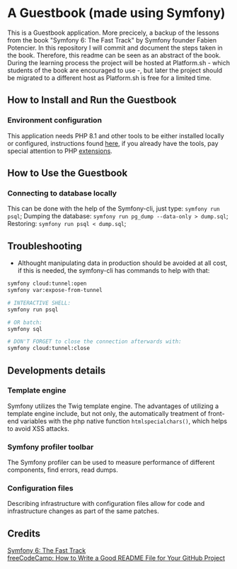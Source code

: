 # A Guestbook (made using Symfony)

This is a Guestbook application. More precicely, a backup of the lessons from the book "Symfony 6: The Fast Track" by Symfony founder Fabien Potencier. In this repository I will commit and document the steps taken in the book. Therefore, this readme can be seen as an abstract of the book. 
During the learning process the project will be hosted at Platform.sh - which students of the book are encouraged to use -, but later the project should be migrated to a different host as Platform.sh is free for a limited time. 

## How to Install and Run the Guestbook

### Environment configuration

This application needs PHP 8.1 and other tools to be either installed locally or configured, instructions found [here](https://symfony.com/doc/current/the-fast-track/en/1-tools.html), if you already have the tools, pay special attention to PHP [extensions](https://symfony.com/doc/current/the-fast-track/en/1-tools.html#php).

## How to Use the Guestbook

### Connecting to database locally
This can be done with the help of the Symfony-cli, just type: `symfony run psql`;
Dumping the database: `symfony run pg_dump --data-only > dump.sql`;
Restoring: `symfony run psql < dump.sql`;

## Troubleshooting

- Althought manipulating data in production should be avoided at all cost, if this is needed, the symfony-cli has commands to help with that:

```bash
symfony cloud:tunnel:open
symfony var:expose-from-tunnel

# INTERACTIVE SHELL:
symfony run psql

# OR batch:
symfony sql

# DON'T FORGET to close the connection afterwards with:
symfony cloud:tunnel:close
```

## Developments details

### Template engine

Symfony utilizes the Twig template engine. The advantages of utilizing a template engine include, but not only, the automatically treatment of front-end variables with the php native function `htmlspecialchars()`, which helps to avoid XSS attacks. 

### Symfony profiler toolbar

The Symfony profiler can be used to measure performance of different components, find errors, read dumps.

### Configuration files

Describing infrastructure with configuration files allow for code and infrastructure changes as part of the same patches.

## Credits

[Symfony 6: The Fast Track](https://symfony.com/doc/current/the-fast-track/en/index.html)\
[freeCodeCamp: How to Write a Good README File for Your GitHub Project](https://www.freecodecamp.org/news/how-to-write-a-good-readme-file/)